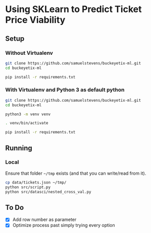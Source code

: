 # Using SKLearn to Predict Ticket Price Viability

## Setup

### Without Virtualenv

```bash
git clone https://github.com/samuelstevens/buckeyetix-ml.git
cd buckeyetix-ml

pip install -r requirements.txt
```

### With Virtualenv and Python 3 as default python

```bash
git clone https://github.com/samuelstevens/buckeyetix-ml.git
cd buckeyetix-ml

python3 -m venv venv

. venv/bin/activate

pip install -r requirements.txt
```

## Running

### Local

Ensure that folder `~/tmp` exists (and that you can write/read from it).

```bash
cp data/tickets.json ~/tmp/
python src/script.py
python src/datasci/nested_cross_val.py
```

## To Do

- [x] Add row number as parameter
- [x] Optimize process past simply trying every option
